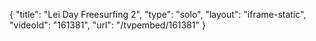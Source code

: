 {
    "title": "Lei Day Freesurfing 2",
    "type": "solo",
    "layout": "iframe-static",
    "videoId": "161381",
    "url": "\/tvpembed\/161381"
}